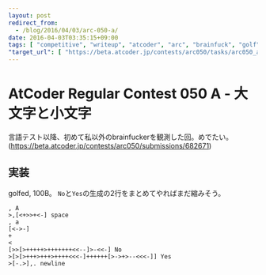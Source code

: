 ```yaml
---
layout: post
redirect_from:
  - /blog/2016/04/03/arc-050-a/
date: 2016-04-03T03:35:15+09:00
tags: [ "competitive", "writeup", "atcoder", "arc", "brainfuck", "golf" ]
"target_url": [ "https://beta.atcoder.jp/contests/arc050/tasks/arc050_a" ]
---
```


# AtCoder Regular Contest 050 A - 大文字と小文字

言語テスト以降、初めて私以外のbrainfuckerを観測した回。めでたい。(<https://beta.atcoder.jp/contests/arc050/submissions/682671>)

## 実装

golfed, 100B。
`No`と`Yes`の生成の2行をまとめてやればまだ縮みそう。

``` brainfuck
, A
>,[<+>>+<-] space
, a
[<->-]
+
<
[>>[>+++++>+++++++<<--]>-<<-] No
>[>[>+++>+++>++++<<<-]++++++[>->+>--<<<-]] Yes
>[-.>],. newline
```
